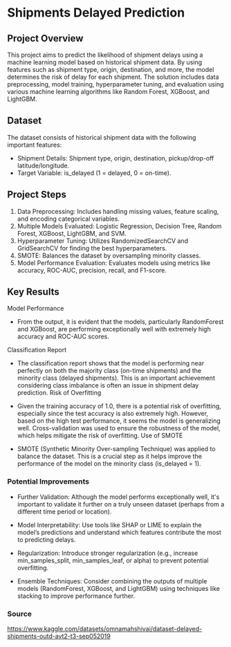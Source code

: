 # Shipments Delayed Prediction

## Project Overview

This project aims to predict the likelihood of shipment delays using a machine learning model based on historical shipment data. By using features such as shipment type, origin, destination, and more, the model determines the risk of delay for each shipment. The solution includes data preprocessing, model training, hyperparameter tuning, and evaluation using various machine learning algorithms like Random Forest, XGBoost, and LightGBM.

## Dataset

The dataset consists of historical shipment data with the following important features:

- Shipment Details: Shipment type, origin, destination, pickup/drop-off latitude/longitude.
- Target Variable: is_delayed (1 = delayed, 0 = on-time).

## Project Steps

1. Data Preprocessing: Includes handling missing values, feature scaling, and encoding categorical variables.
2. Multiple Models Evaluated: Logistic Regression, Decision Tree, Random Forest, XGBoost, LightGBM, and SVM.
3. Hyperparameter Tuning: Utilizes RandomizedSearchCV and GridSearchCV for finding the best hyperparameters.
4. SMOTE: Balances the dataset by oversampling minority classes.
5. Model Performance Evaluation: Evaluates models using metrics like accuracy, ROC-AUC, precision, recall, and F1-score.

## Key Results

Model Performance

- From the output, it is evident that the models, particularly RandomForest and XGBoost, are performing exceptionally well with extremely high accuracy and ROC-AUC scores.

Classification Report

- The classification report shows that the model is performing near perfectly on both the majority class (on-time shipments) and the minority class (delayed shipments). This is an important achievement considering class imbalance is often an issue in shipment delay prediction.
Risk of Overfitting

- Given the training accuracy of 1.0, there is a potential risk of overfitting, especially since the test accuracy is also extremely high. However, based on the high test performance, it seems the model is generalizing well. Cross-validation was used to ensure the robustness of the model, which helps mitigate the risk of overfitting.
Use of SMOTE

- SMOTE (Synthetic Minority Over-sampling Technique) was applied to balance the dataset. This is a crucial step as it helps improve the performance of the model on the minority class (is_delayed = 1).

### Potential Improvements

- Further Validation: Although the model performs exceptionally well, it's important to validate it further on a truly unseen dataset (perhaps from a different time period or location).

- Model Interpretability: Use tools like SHAP or LIME to explain the model’s predictions and understand which features contribute the most to predicting delays.

- Regularization: Introduce stronger regularization (e.g., increase min_samples_split, min_samples_leaf, or alpha) to prevent potential overfitting.

- Ensemble Techniques: Consider combining the outputs of multiple models (RandomForest, XGBoost, and LightGBM) using techniques like stacking to improve performance further.

### Source

https://www.kaggle.com/datasets/omnamahshivai/dataset-delayed-shipments-outd-avt2-t3-sep052019
